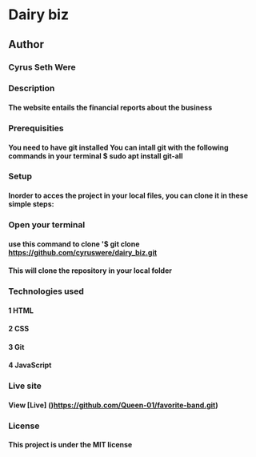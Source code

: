 # Dairy biz
## Author
### Cyrus Seth Were

### Description
#### The website entails the financial reports about the business

### Prerequisities
#### You need to have git installed You can intall git with the following commands in your terminal $ sudo apt install git-all

### Setup
#### Inorder to acces the project in your local files, you can clone it in these simple steps:

### Open your terminal
#### use this command to clone '$ git clone https://github.com/cyruswere/dairy_biz.git
#### This will clone the repository in your local folder
### Technologies used
#### 1 HTML
#### 2 CSS
#### 3 Git
#### 4 JavaScript
### Live site
#### View [Live] ()https://github.com/Queen-01/favorite-band.git)

### License
#### This project is under the MIT license